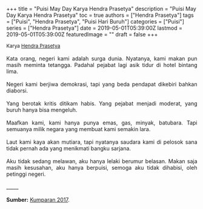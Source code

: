 +++
title = "Puisi May Day Karya Hendra Prasetya"
description = "Puisi May Day Karya Hendra Prasetya"
toc = true
authors = ["Hendra Prasetya"]
tags = ["Puisi", "Hendra Prasetya", "Puisi Hari Buruh"]
categories = ["Puisi"]
series = ["Hendra Prasetya"]
date = 2019-05-01T05:39:00Z
lastmod = 2019-05-01T05:39:00Z
featuredImage = ""
draft = false
+++

<div style="text-align: justify;">
<div style="font-size: small;">Karya <a href="/authors/hendra-prasetya/" target="_blank">Hendra Prasetya</a></div><br />
Kata orang, negeri kami adalah surga dunia. Nyatanya, kami makan pun masih meminta tetangga. Padahal pejabat lagi asik tidur di hotel bintang lima. <br /><br />Negeri kami berjiwa demokrasi, tapi yang beda pendapat dikebiri bahkan diaborsi.<br /><br />Yang berotak kritis ditikam habis. Yang pejabat menjadi moderat, yang buruh hanya bisa mengeluh. <br /><br />Maafkan kami, kami hanya punya emas, gas, minyak, batubara. Tapi semuanya milik negara yang membuat kami semakin lara.<br /><br />Laut kami kaya akan mutiara, tapi nyatanya saudara kami di pelosok sana tidak pernah ada yang menikmati bangku sarjana. <br /><br />Aku tidak sedang melawan, aku hanya lelaki berumur belasan. Makan saja masih kesusahan, aku hanya berpuisi, semoga aku tidak dihabisi, oleh petinggi negeri.<br /><br />
_____<br /><br />
<b>Sumber:</b> <a href="https://kumparan.com/hendra-prasetya/puisi-may-day" target="_blank">Kumparan 2017</a>.</div>
